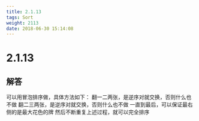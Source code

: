 ```yaml
---
title: 2.1.13
tags: Sort
weight: 2113
date: 2018-06-30 15:14:08
---
```


# 2.1.13


## 解答

可以用冒泡排序做，具体方法如下：
翻一二两张，是逆序对就交换，否则什么也不做
翻二三两张，是逆序对就交换，否则什么也不做
一直到最后，可以保证最右侧的是最大花色的牌
然后不断重复上述过程，就可以完全排序

